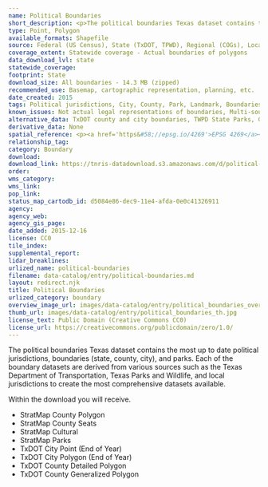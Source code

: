 ```yaml
---
name: Political Boundaries
short_description: <p>The political boundaries Texas dataset contains the most up to date political jurisdictions, boundaries (state, county, city), and parks.</p>
type: Point, Polygon
available_formats: Shapefile
source: Federal (US Census), State (TxDOT, TPWD), Regional (COGs), Local (County, Municipalities)
coverage_extent: Statewide coverage - Actual boundaries of polygons
data_download_lvl: state
statewide_coverage: 
footprint: State
download_size: All boundaries - 14.3 MB (zipped)
recommended_use: Basemap, cartographic representation, planning, etc.
date_created: 2015
tags: Political jurisdictions, City, County, Park, Landmark, Boundaries, City Limits, County seats
known_issues: Not actual legal representations of boundaries, Multi-sourced, update frequency
alternative_data: TxDOT county and city boundaries, TWPD State Parks, GNIS
derivative_data: None
spatial_reference: <p><a href='https&#58;//epsg.io/4269'>EPSG 4269</a></p>
relationship_tag: 
category: Boundary
download: 
download_link: https://tnris-datadownload.s3.amazonaws.com/d/political-bnd/state/tx/political-bnd_tx.zip
order: 
wms_category: 
wms_link: 
pop_link: 
status_map_cartodb_id: d5084e86-dec9-11e4-afda-0e0c41326911
agency: 
agency_web: 
agency_gis_page: 
date_added: 2015-12-16
license: CC0
tile_index: 
supplemental_report: 
lidar_breaklines: 
urlized_name: political-boundaries
filename: data-catalog/entry/political-boundaries.md
layout: redirect.njk
title: Political Boundaries
urlized_category: boundary
overview_image_url: images/data-catalog/entry/political_boundaries_overview.jpg
thumb_url: images/data-catalog/entry/political_boundaries_th.jpg
license_text: Public Domain (Creative Commons CC0)
license_url: https://creativecommons.org/publicdomain/zero/1.0/
---
```


The political boundaries Texas dataset contains the most up to date political jurisdictions, boundaries (state, county, city), and parks. Each of the boundary datasets are derived from various sources such as the Texas Department of Transportation, Texas Parks and Wildlife, and local jurisdictions to create the most comprehensive datasets available.

Within the download you will receive.

- StratMap County Polygon
- StratMap County Seats
- StratMap Cultural
- StratMap Parks
- TxDOT City Point (End of Year)
- TxDOT City Polygon (End of Year)
- TxDOT County Detailed Polygon
- TxDOT County Generalized Polygon



